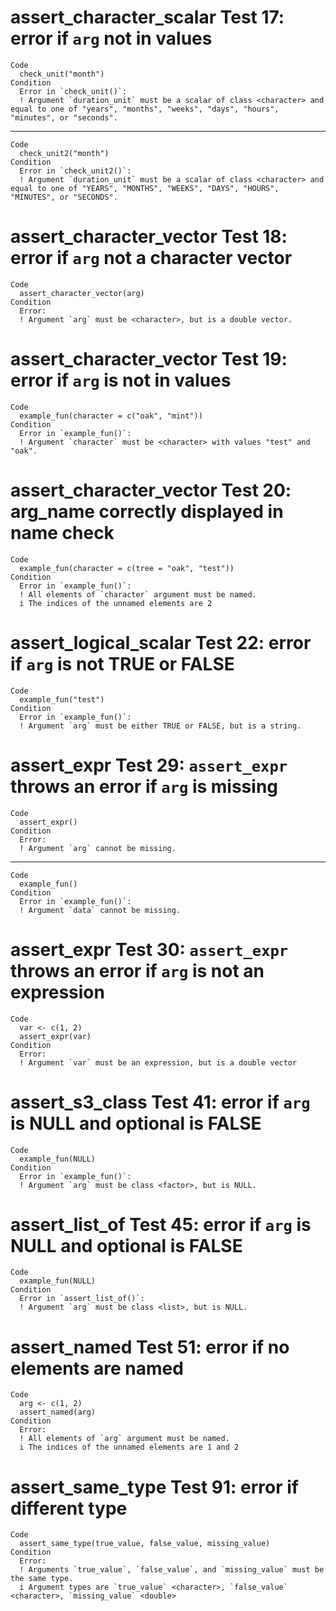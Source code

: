 # assert_character_scalar Test 17: error if `arg` not in values

    Code
      check_unit("month")
    Condition
      Error in `check_unit()`:
      ! Argument `duration_unit` must be a scalar of class <character> and equal to one of "years", "months", "weeks", "days", "hours", "minutes", or "seconds".

---

    Code
      check_unit2("month")
    Condition
      Error in `check_unit2()`:
      ! Argument `duration_unit` must be a scalar of class <character> and equal to one of "YEARS", "MONTHS", "WEEKS", "DAYS", "HOURS", "MINUTES", or "SECONDS".

# assert_character_vector Test 18: error if `arg` not a character vector

    Code
      assert_character_vector(arg)
    Condition
      Error:
      ! Argument `arg` must be <character>, but is a double vector.

# assert_character_vector Test 19: error if `arg` is not in values

    Code
      example_fun(character = c("oak", "mint"))
    Condition
      Error in `example_fun()`:
      ! Argument `character` must be <character> with values "test" and "oak".

# assert_character_vector Test 20: arg_name correctly displayed in name check

    Code
      example_fun(character = c(tree = "oak", "test"))
    Condition
      Error in `example_fun()`:
      ! All elements of `character` argument must be named.
      i The indices of the unnamed elements are 2

# assert_logical_scalar Test 22: error if `arg` is not TRUE or FALSE

    Code
      example_fun("test")
    Condition
      Error in `example_fun()`:
      ! Argument `arg` must be either TRUE or FALSE, but is a string.

# assert_expr Test 29: `assert_expr` throws an error if `arg` is missing

    Code
      assert_expr()
    Condition
      Error:
      ! Argument `arg` cannot be missing.

---

    Code
      example_fun()
    Condition
      Error in `example_fun()`:
      ! Argument `data` cannot be missing.

# assert_expr Test 30: `assert_expr` throws an error if `arg` is not an expression

    Code
      var <- c(1, 2)
      assert_expr(var)
    Condition
      Error:
      ! Argument `var` must be an expression, but is a double vector

# assert_s3_class Test 41: error if `arg` is NULL and optional is FALSE

    Code
      example_fun(NULL)
    Condition
      Error in `example_fun()`:
      ! Argument `arg` must be class <factor>, but is NULL.

# assert_list_of Test 45: error if `arg` is NULL and optional is FALSE

    Code
      example_fun(NULL)
    Condition
      Error in `assert_list_of()`:
      ! Argument `arg` must be class <list>, but is NULL.

# assert_named Test 51: error if no elements are named

    Code
      arg <- c(1, 2)
      assert_named(arg)
    Condition
      Error:
      ! All elements of `arg` argument must be named.
      i The indices of the unnamed elements are 1 and 2

# assert_same_type Test 91: error if different type

    Code
      assert_same_type(true_value, false_value, missing_value)
    Condition
      Error:
      ! Arguments `true_value`, `false_value`, and `missing_value` must be the same type.
      i Argument types are `true_value` <character>, `false_value` <character>, `missing_value` <double>

